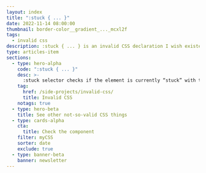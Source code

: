 ```yaml
---
layout: index
title: ":stuck { ... }"
date: 2022-11-14 08:00:00
thumbnail: border-color__gradient_..._mcxl2f
tags:
  - invalid css
description: :stuck { ... } is an invalid CSS declaration I wish existed."
type: articles-item
sections:
  - type: hero-alpha
    code: ":stuck { ... }"
    desc: >-
      :stuck selector checks if the element is currently “stuck” with the `position: sticky`.
    tag:
      href: /side-projects/invalid-css/
      title: Invalid CSS
    notags: true
  - type: hero-beta
    title: See other not-so-valid CSS things
  - type: cards-alpha
    cta:
      title: Check the component
    filter: myCSS
    sorter: date
    exclude: true
  - type: banner-beta
    banner: newsletter
---
```

